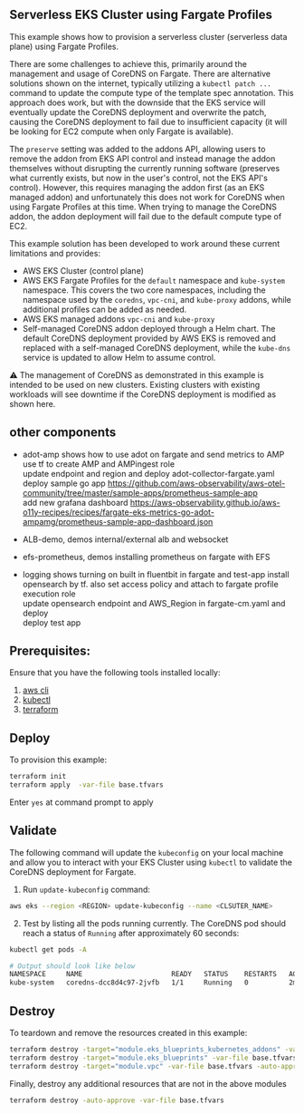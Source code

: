 ## Serverless EKS Cluster using Fargate Profiles

This example shows how to provision a serverless cluster (serverless data plane) using Fargate Profiles.

There are some challenges to achieve this, primarily around the management and usage of CoreDNS on Fargate. There are alternative solutions shown on the internet, typically utilizing a `kubectl patch ...` command to update the compute type of the template spec annotation. This approach does work, but with the downside that the EKS service will eventually update the CoreDNS deployment and overwrite the patch, causing the CoreDNS deployment to fail due to insufficient capacity (it will be looking for EC2 compute when only Fargate is available).

The `preserve` setting was added to the addons API, allowing users to remove the addon from EKS API control and instead manage the addon themselves without disrupting the currently running software (preserves what currently exists, but now in the user's control, not the EKS API's control). However, this requires managing the addon first (as an EKS managed addon) and unfortunately this does not work for CoreDNS when using Fargate Profiles at this time. When trying to manage the CoreDNS addon, the addon deployment will fail due to the default compute type of EC2.

This example solution has been developed to work around these current limitations and provides:

- AWS EKS Cluster (control plane)
- AWS EKS Fargate Profiles for the `default` namespace and `kube-system` namespace. This covers the two core namespaces, including the namespace used by the `coredns`, `vpc-cni`, and `kube-proxy` addons, while additional profiles can be added as needed.
- AWS EKS managed addons `vpc-cni` and `kube-proxy`
- Self-managed CoreDNS addon deployed through a Helm chart. The default CoreDNS deployment provided by AWS EKS is removed and replaced with a self-managed CoreDNS deployment, while the `kube-dns` service is updated to allow Helm to assume control.

⚠️ The management of CoreDNS as demonstrated in this example is intended to be used on new clusters. Existing clusters with existing workloads will see downtime if the CoreDNS deployment is modified as shown here.

## other components
- adot-amp shows how to use adot on fargate and send metrics to AMP
   use tf to create AMP and AMPingest role  
   update endpoint and region and deploy adot-collector-fargate.yaml  
   deploy sample go app  https://github.com/aws-observability/aws-otel-community/tree/master/sample-apps/prometheus-sample-app  
   add new grafana dashboard https://aws-observability.github.io/aws-o11y-recipes/recipes/fargate-eks-metrics-go-adot-ampamg/prometheus-sample-app-dashboard.json  

- ALB-demo, demos internal/external alb and websocket
- efs-prometheus, demos installing prometheus on fargate with EFS
- logging shows turning on built in fluentbit in fargate and test-app
   install opensearch by tf. also set access policy and attach to fargate profile execution role  
   update opensearch endpoint and AWS_Region in fargate-cm.yaml and deploy  
   deploy test app  
   

## Prerequisites:

Ensure that you have the following tools installed locally:

1. [aws cli](https://docs.aws.amazon.com/cli/latest/userguide/install-cliv2.html)
2. [kubectl](https://Kubernetes.io/docs/tasks/tools/)
3. [terraform](https://learn.hashicorp.com/tutorials/terraform/install-cli)

## Deploy

To provision this example:

```sh
terraform init
terraform apply  -var-file base.tfvars
```

Enter `yes` at command prompt to apply


## Validate

The following command will update the `kubeconfig` on your local machine and allow you to interact with your EKS Cluster using `kubectl` to validate the CoreDNS deployment for Fargate.

1. Run `update-kubeconfig` command:

```sh
aws eks --region <REGION> update-kubeconfig --name <CLSUTER_NAME>
```

2. Test by listing all the pods running currently. The CoreDNS pod should reach a status of `Running` after approximately 60 seconds:

```sh
kubectl get pods -A

# Output should look like below
NAMESPACE     NAME                      READY   STATUS    RESTARTS   AGE
kube-system   coredns-dcc8d4c97-2jvfb   1/1     Running   0          2m28s
```

## Destroy

To teardown and remove the resources created in this example:

```sh
terraform destroy -target="module.eks_blueprints_kubernetes_addons" -var-file base.tfvars -auto-approve
terraform destroy -target="module.eks_blueprints" -var-file base.tfvars -auto-approve
terraform destroy -target="module.vpc" -var-file base.tfvars -auto-approve
```

Finally, destroy any additional resources that are not in the above modules

```sh
terraform destroy -auto-approve -var-file base.tfvars
```
